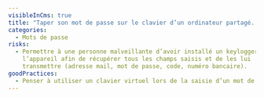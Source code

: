 ```yaml
---
visibleInCms: true
title: "Taper son mot de passe sur le clavier d’un ordinateur partagé. "
categories:
  - Mots de passe
risks:
  - Permettre à une personne malveillante d’avoir installé un keylogger sur
    l’appareil afin de récupérer tous les champs saisis et de les lui
    transmettre (adresse mail, mot de passe, code, numéro bancaire).
goodPractices:
  - Penser à utiliser un clavier virtuel lors de la saisie d’un mot de passe
---
```

